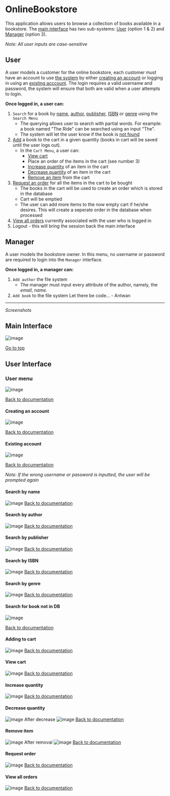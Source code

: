 # OnlineBookstore

This application allows users to browse a collection of books available in a bookstore. The [main interface](#main-interface) has two sub-systems: [User](#user) (option 1 & 2) and [Manager](#manager) (option 3). 

*Note: All user inputs are case-sensitive*

## User
A user models a customer for the online bookstore, each customer must have an account to use [the system](#user-menu) by either [creating an account](#creating-an-account) or logging in using an [existing acccount](#existing-account). The login requires a valid username and password, the system will ensure that both are valid when a user attempts to login. 

**Once logged in, a user can:**

1. ``Search`` for a book by [name](#search-by-name), [author](#search-by-author), [publisher](#search-by-publisher), [ISBN](#search-by-isbn) or [genre](#search-by-genre) using the ``Search Menu``
      - The querying allows user to search with partial words. For example: a book named "The Ride" can be searched using an input "The". 
      - The system will let the user know if the book is [not found](#search-for-book-not-in-db)
2. [Add](#adding-book-to-cart) a book to the cart in a given quantity (books in cart will be saved until the user logs out). 
      - In the ``Cart Menu``, a user can: 
         - [View cart](#view-cart) 
         - Place an order of the items in the cart (see number 3) 
         - [Increase quantity](#increase-quantity) of an item in the cart 
         - [Decrease quantity](#decrease-quantity) of an item in the cart 
         - [Remove an item](#remove-item) from the cart                                  
3. [Request an order](#request-order) for all the items in the cart to be bought 
      - The books in the cart will be used to create an order which is stored in the database
      - Cart will be emptied
      - The user can add more items to the now empty cart if he/she desires. This will create a seperate order in the database when processed
4. [View all orders](#view-all-orders) currently associated with the user who is logged in 
5. Logout - this will bring the session back the main interface
                              
## Manager
A user models the bookstore owner. In this menu, no username or password are required to login into the ``Manager`` interface. 

**Once logged in, a manager can:**
1. ``Add author`` the file system 
      - The manager must input every attribute of the author, namely, the *email*, *name*. 
2. ``Add book`` to the file system
Let there be code... - Antwan

--------------------------------------------------------------------------------------------------------
*Screenshots*
## Main Interface
![image](https://user-images.githubusercontent.com/83596468/206866408-0debc0c7-7d92-4014-8a50-badcfd0bdf89.png)

[Go to top](#onlinebookstore)


## User Interface

### User menu 
![image](https://user-images.githubusercontent.com/83596468/206866570-1c35bd94-7b18-4aa8-9501-928c72f5945f.png)

[Back to documentation](#user)

#### Creating an account

![image](https://user-images.githubusercontent.com/83596468/206866497-a71916cd-4fd2-4f2b-8fd2-debce4206e43.png)

[Back to documentation](#user)

#### Existing account

![image](https://user-images.githubusercontent.com/83596468/206866521-b0e0f90a-373b-45d2-b40e-7baf941ab8cc.png)

[Back to documentation](#user)

*Note: If the wrong username or password is inputted, the user will be prompted again*


#### Search by name 
![image](https://user-images.githubusercontent.com/83596468/206866759-e6217d45-dff9-4180-a408-7ca82273ffb2.png)
[Back to documentation](#user)

#### Search by author 
![image](https://user-images.githubusercontent.com/83596468/206866864-8db40d6e-af9d-43f7-a2e1-f3e826c7c910.png)
[Back to documentation](#user)

#### Search by publisher 
![image](https://user-images.githubusercontent.com/83596468/206866884-56ccb616-316d-417d-8ee9-26edd1bdd3c4.png)
[Back to documentation](#user)

#### Search by ISBN 
![image](https://user-images.githubusercontent.com/83596468/206866895-e341385f-79d2-4997-b45d-a4b460287423.png)
[Back to documentation](#user)

#### Search by genre 
![image](https://user-images.githubusercontent.com/83596468/206867008-72286860-b5a1-479d-9a7d-50401b59574f.png)
[Back to documentation](#user)

#### Search for book not in DB
![image](https://user-images.githubusercontent.com/83596468/206867040-9982ae31-634f-4bc6-84af-d42c0b54e888.png)

[Back to documentation](#user)

#### Adding to cart 
![image](https://user-images.githubusercontent.com/83596468/206867599-b136fd53-3713-48cb-a87b-39d8f8c7f202.png)
[Back to documentation](#user)

#### View cart
![image](https://user-images.githubusercontent.com/83596468/206867507-952710e3-5fe7-4f8b-91db-44089f535913.png)
[Back to documentation](#user)

#### Increase quantity
![image](https://user-images.githubusercontent.com/83596468/206868175-be40abd7-ff24-426e-9d60-5106c32f408b.png)
[Back to documentation](#user)

#### Decrease quantity
![image](https://user-images.githubusercontent.com/83596468/206867669-3f1242c9-1c6d-450c-916f-47f013c695fc.png)
After decrease
![image](https://user-images.githubusercontent.com/83596468/206867758-4b33199e-534f-4cec-8d8a-056221affb5c.png)
[Back to documentation](#user)

#### Remove item
![image](https://user-images.githubusercontent.com/83596468/206867969-98277d26-f248-4ed8-a4c1-cb41f47a14d5.png)
After removal
![image](https://user-images.githubusercontent.com/83596468/206867983-61b6e8ab-b44e-44e7-84d2-95a4e66c174e.png)
[Back to documentation](#user)


#### Request order
![image](https://user-images.githubusercontent.com/83596468/206868241-3e5aba84-3010-4547-94e0-e7f404217650.png)
[Back to documentation](#user)

#### View all orders
![image](https://user-images.githubusercontent.com/83596468/206868625-c0909e1f-be2b-4b74-97d2-a480a2182c49.png)
[Back to documentation](#user)



